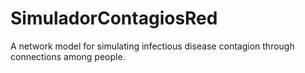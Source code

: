 # SimuladorContagiosRed
A network model for simulating infectious disease contagion through connections among people.
